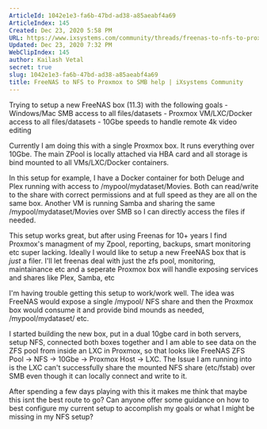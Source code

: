 ```yaml
---
ArticleId: 1042e1e3-fa6b-47bd-ad38-a85aeabf4a69
ArticleIndex: 145
Created: Dec 23, 2020 5:58 PM
URL: https://www.ixsystems.com/community/threads/freenas-to-nfs-to-proxmox-to-smb-help.83338/
Updated: Dec 23, 2020 7:32 PM
WebClipIndex: 145
author: Kailash Vetal
secret: true
slug: 1042e1e3-fa6b-47bd-ad38-a85aeabf4a69
title: FreeNAS to NFS to Proxmox to SMB help | iXsystems Community
---
```

Trying to setup a new FreeNAS box (11.3) with the following goals - Windows/Mac SMB access to all files/datasets - Proxmox VM/LXC/Docker access to all files/datasets - 10Gbe speeds to handle remote 4k video editing

Currently I am doing this with a single Proxmox box. It runs everything over 10Gbe. The main ZPool is locally attached via HBA card and all storage is bind mounted to all VMs/LXC/Docker containers.

In this setup for example, I have a Docker container for both Deluge and Plex running with access to /mypool/mydataset/Movies. Both can read/write to the share with correct permissions and at full speed as they are all on the same box. Another VM is running Samba and sharing the same /mypool/mydataset/Movies over SMB so I can directly access the files if needed.

This setup works great, but after using Freenas for 10+ years I find Proxmox's managment of my Zpool, reporting, backups, smart monitoring etc super lacking. Ideally I would like to setup a new FreeNAS box that is *just* a filer. I'll let freenas deal with just the zfs pool, monitoring, maintainance etc and a seperate Proxmox box will handle exposing services and shares like Plex, Samba, etc

I'm having trouble getting this setup to work/work well. The idea was FreeNAS would expose a single /mypool/ NFS share and then the Proxmox box would consume it and provide bind mounds as needed, /mypool/mydataset/ etc.

I started building the new box, put in a dual 10gbe card in both servers, setup NFS, connected both boxes together and I am able to see data on the ZFS pool from inside an LXC in Proxmox, so that looks like FreeNAS ZFS Pool -> NFS -> 10Gbe -> Proxmox Host -> LXC. The Issue I am running into is the LXC can't successfully share the mounted NFS share (etc/fstab) over SMB even though it can locally connect and write to it.

After spending a few days playing with this it makes me think that maybe this isnt the best route to go? Can anyone offer some guidance on how to best configure my current setup to accomplish my goals or what I might be missing in my NFS setup?
